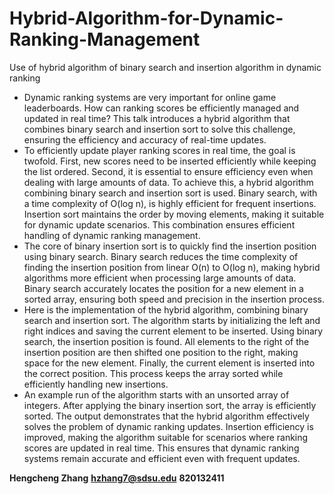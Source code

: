 # Hybrid-Algorithm-for-Dynamic-Ranking-Management
Use of hybrid algorithm of binary search and insertion algorithm in dynamic ranking

- Dynamic ranking systems are very important for online game leaderboards. How can ranking scores be efficiently managed and updated in real time? This talk introduces a hybrid algorithm that combines binary search and insertion sort to solve this challenge, ensuring the efficiency and accuracy of real-time updates.
- To efficiently update player ranking scores in real time, the goal is twofold. First, new scores need to be inserted efficiently while keeping the list ordered. Second, it is essential to ensure efficiency even when dealing with large amounts of data. To achieve this, a hybrid algorithm combining binary search and insertion sort is used. Binary search, with a time complexity of O(log n), is highly efficient for frequent insertions. Insertion sort maintains the order by moving elements, making it suitable for dynamic update scenarios. This combination ensures efficient handling of dynamic ranking management.
- The core of binary insertion sort is to quickly find the insertion position using binary search. Binary search reduces the time complexity of finding the insertion position from linear O(n) to O(log n), making hybrid algorithms more efficient when processing large amounts of data. Binary search accurately locates the position for a new element in a sorted array, ensuring both speed and precision in the insertion process.
- Here is the implementation of the hybrid algorithm, combining binary search and insertion sort. The algorithm starts by initializing the left and right indices and saving the current element to be inserted. Using binary search, the insertion position is found. All elements to the right of the insertion position are then shifted one position to the right, making space for the new element. Finally, the current element is inserted into the correct position. This process keeps the array sorted while efficiently handling new insertions.
- An example run of the algorithm starts with an unsorted array of integers. After applying the binary insertion sort, the array is efficiently sorted. The output demonstrates that the hybrid algorithm effectively solves the problem of dynamic ranking updates. Insertion efficiency is improved, making the algorithm suitable for scenarios where ranking scores are updated in real time. This ensures that dynamic ranking systems remain accurate and efficient even with frequent updates.


**Hengcheng Zhang**
**hzhang7@sdsu.edu**
**820132411**